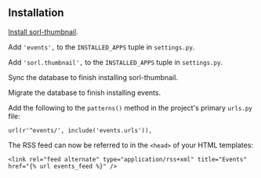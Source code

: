 ## Installation

[Install sorl-thumbnail](http://sorl-thumbnail.readthedocs.org/en/latest/installation.html).

Add ``'events',`` to the ``INSTALLED_APPS`` tuple in ``settings.py``.

Add ``'sorl.thumbnail',`` to the ``INSTALLED_APPS`` tuple in ``settings.py``.

Sync the database to finish installing sorl-thumbnail.

Migrate the database to finish installing events.

Add the following to the ``patterns()`` method in the project's primary ``urls.py`` file:

    url(r'^events/', include('events.urls')),

The RSS feed can now be referred to in the ``<head>`` of your HTML templates:
    
    <link rel="feed alternate" type="application/rss+xml" title="Events" href="{% url events_feed %}" />